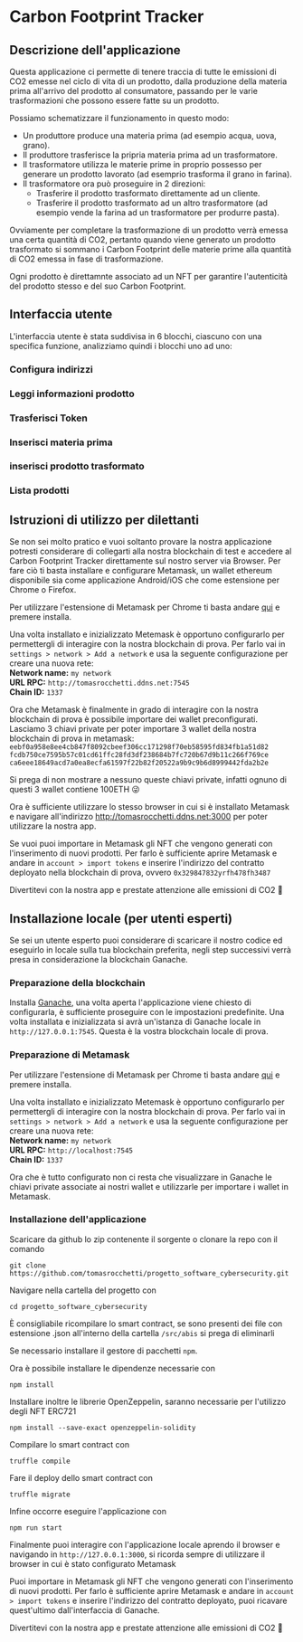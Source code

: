 # Carbon Footprint Tracker

## Descrizione dell'applicazione
Questa applicazione ci permette di tenere traccia di tutte le emissioni di CO2 emesse nel ciclo di vita di un prodotto, dalla produzione della materia prima all'arrivo del prodotto al consumatore, passando per le varie trasformazioni che possono essere fatte su un prodotto.

Possiamo schematizzare il funzionamento in questo modo:
- Un produttore produce una materia prima (ad esempio acqua, uova, grano).
- Il produttore trasferisce la pripria materia prima ad un trasformatore.
- Il trasformatore utilizza le materie prime in proprio possesso per generare un prodotto lavorato (ad esemprio trasforma il grano in farina).
- Il trasformatore ora può proseguire in 2 direzioni:
   - Trasferire il prodotto trasformato direttamente ad un cliente.
   - Trasferire il prodotto trasformato ad un altro trasformatore (ad esempio vende la farina ad un trasformatore per produrre pasta).

Ovviamente per completare la trasformazione di un prodotto verrà emessa una certa quantità di CO2, pertanto quando viene generato un prodotto trasformato si sommano i Carbon Footprint delle materie prime alla quantità di CO2 emessa in fase di trasformazione.


Ogni prodotto è direttamnte associato ad un NFT per garantire l'autenticità del prodotto stesso e del suo Carbon Footprint.

## Interfaccia utente
L'interfaccia utente è stata suddivisa in 6 blocchi, ciascuno con una specifica funzione, analizziamo quindi i blocchi uno ad uno:

### Configura indirizzi
### Leggi informazioni prodotto
### Trasferisci Token
### Inserisci materia prima
### inserisci prodotto trasformato
### Lista prodotti

## Istruzioni di utilizzo per dilettanti

Se non sei molto pratico e vuoi soltanto provare la nostra applicazione potresti considerare di collegarti alla nostra blockchain di test e accedere al Carbon Footprint Tracker direttamente sul nostro server via Browser. Per fare ciò ti basta installare e configurare Metamask, un wallet ethereum disponibile sia come applicazione Android/iOS che come estensione per Chrome o Firefox.

Per utilizzare l'estensione di Metamask per Chrome ti basta andare [qui](https://chrome.google.com/webstore/detail/metamask/nkbihfbeogaeaoehlefnkodbefgpgknn?hl=it) e premere installa.

Una volta installato e inizializzato Metemask è opportuno configurarlo per permettergli di interagire con la nostra blockchain di prova. Per farlo vai in ```settings > network > Add a network``` e usa la seguente configurazione per creare una nuova rete:  
**Network name:** ```my network```  
**URL RPC:** ```http://tomasrocchetti.ddns.net:7545```  
**Chain ID:** ```1337```

Ora che Metamask è finalmente in grado di interagire con la nostra blockchain di prova è possibile importare dei wallet preconfigurati. Lasciamo 3 chiavi private per poter importare 3 wallet della nostra blockchain di prova in metamask:
```eebf0a958e8ee4cb847f8092cbeef306cc171298f70eb58595fd834fb1a51d82```
```fcdb750ce7595b57c01cd61ffc28fd3df238684b7fc720b67d9b11c266f769ce```
```ca6eee18649acd7a0ea8ecfa61597f22b82f20522a9b9c9b6d8999442fda2b2e```

Si prega di non mostrare a nessuno queste chiavi private, infatti ognuno di questi 3 wallet contiene 100ETH 😜

Ora è sufficiente utilizzare lo stesso browser in cui si è installato Metamask e navigare all'indirizzo http://tomasrocchetti.ddns.net:3000 per poter utilizzare la nostra app.

Se vuoi puoi importare in Metamask gli NFT che vengono generati con l'inserimento di nuovi prodotti. Per farlo è sufficiente aprire Metamask e andare in ```account > import tokens``` e inserire l'indirizzo del contratto deployato nella blockchain di prova, ovvero ```0x329847832yrfh478fh3487```

Divertitevi con la nostra app e prestate attenzione alle emissioni di CO2 🌿

## Installazione locale (per utenti esperti)
Se sei un utente esperto puoi considerare di scaricare il nostro codice ed eseguirlo in locale sulla tua blockchain preferita, negli step successivi verrà presa in considerazione la blockchain Ganache.
### Preparazione della blockchain
Installa [Ganache](https://trufflesuite.com/ganache/), una volta aperta l'applicazione viene chiesto di configurarla, è sufficiente proseguire con le impostazioni predefinite. Una volta installata e inizializzata si avrà un'istanza di Ganache locale in ```http://127.0.0.1:7545```. Questa è la vostra blockchain locale di prova.

### Preparazione di Metamask
Per utilizzare l'estensione di Metamask per Chrome ti basta andare [qui](https://chrome.google.com/webstore/detail/metamask/nkbihfbeogaeaoehlefnkodbefgpgknn?hl=it) e premere installa.

Una volta installato e inizializzato Metemask è opportuno configurarlo per permettergli di interagire con la nostra blockchain di prova. Per farlo vai in ```settings > network > Add a network``` e usa la seguente configurazione per creare una nuova rete:  
**Network name:** ```my network```  
**URL RPC:** ```http://localhost:7545```  
**Chain ID:** ```1337```

Ora che è tutto configurato non ci resta che visualizzare in Ganache le chiavi private associate ai nostri wallet e utilizzarle per importare i wallet in Metamask.

### Installazione dell'applicazione
Scaricare da github lo zip contenente il sorgente o clonare la repo con il comando

```
git clone https://github.com/tomasrocchetti/progetto_software_cybersecurity.git
```
Navigare nella cartella del progetto con

```
cd progetto_software_cybersecurity
```

È consigliabile ricompilare lo smart contract, se sono presenti dei file con estensione .json all'interno della cartella ```/src/abis``` si prega di eliminarli

Se necessario installare il gestore di pacchetti ```npm```.

Ora è possibile installare le dipendenze necessarie con
```
npm install
```
Installare inoltre le librerie OpenZeppelin, saranno necessarie per l'utilizzo degli NFT ERC721
```
npm install --save-exact openzeppelin-solidity
```
Compilare lo smart contract con
```
truffle compile
```
Fare il deploy dello smart contract con
```
truffle migrate
```
Infine occorre eseguire l'applicazione con
```
npm run start
```
Finalmente puoi interagire con l'applicazione locale aprendo il browser e navigando in ```http://127.0.0.1:3000```, si ricorda sempre di utilizzare il browser in cui è stato configurato Metamask

Puoi importare in Metamask gli NFT che vengono generati con l'inserimento di nuovi prodotti. Per farlo è sufficiente aprire Metamask e andare in ```account > import tokens``` e inserire l'indirizzo del contratto deployato, puoi ricavare quest'ultimo dall'interfaccia di Ganache.

Divertitevi con la nostra app e prestate attenzione alle emissioni di CO2 🌿
